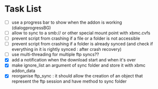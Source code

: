 Task List
=========

- [ ] use a progress bar to show when the addon is working (dialogprogressBG)
- [ ] allow to sync to a smb:// or other special mount point with xbmc.cvfs
- [ ] prevent script from crashing if a file or a folder is not accessible
- [ ] prevent script from crashing if a folder is already synced (and check if everything in it is rightly synced : after crash recovery)
- [ ] use multi-threading for multiple ftp syncs??
- [x] add a notification when the download start and when it's over
- [x] make ignore_list an argument of sync folder and store it with xbmc addon_data
- [x] reorganise ftp_sync : it should allow the creation of an object that represent the ftp session and have method to sync folder
